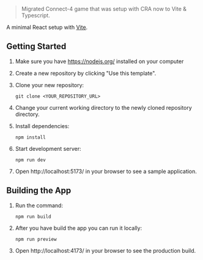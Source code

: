 > Migrated Connect-4 game that was setup with CRA now to Vite & Typescript.

A minimal React setup with [Vite](https://vitejs.dev/guide/static-deploy.html).

## Getting Started

1. Make sure you have https://nodejs.org/ installed on your computer
2. Create a new repository by clicking "Use this template".
3. Clone your new repository:

   `git clone <YOUR_REPOSITORY_URL>`

4. Change your current working directory to the newly cloned repository directory.
5. Install dependencies:

   `npm install`

6. Start development server:

   `npm run dev`

7. Open http://localhost:5173/ in your browser to see a sample application.

## Building the App

1. Run the command:

   `npm run build`

2. After you have build the app you can run it locally:

   `npm run preview`

3. Open http://localhost:4173/ in your browser to see the production build.